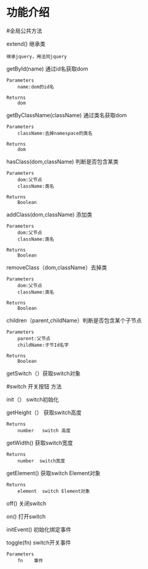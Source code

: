# 功能介绍

#全局公共方法

extend()  继承类

	继承jquery，用法同jquery

getById(name)  通过id名获取dom

	Parameters
		name:dom的id名

	Returns
		dom

getByClassName(className) 通过类名获取dom

	Parameters
		className:去掉namespace的类名

	Returns
		dom

hasClass(dom,className)  判断是否包含某类

	Parameters
		dom:父节点
		className:类名

	Returns
		Boolean

addClass(dom,className)  添加类

	Parameters
		dom:父节点
		className:类名

	Returns
		Boolean

removeClass（dom,className）去掉类

	Parameters
		dom:父节点
		className:类名

	Returns
		Boolean

children（parent,childName）判断是否包含某个子节点

	Parameters
		parent:父节点
		childName:子节Id名字

	Returns
		Boolean

getSwitch（）获取switch对象

#switch  开关按钮  方法

init（） switch初始化

getHeight（） 获取switch高度

	Returns
		number   switch 高度

getWidth()   获取switch宽度

	Returns
		number  switch宽度

getElement()  获取switch Element对象

    Returns
    	element  switch Element对象

off() 关闭switch

on() 打开switch

initEvent() 初始化绑定事件

toggle(fn)  switch开关事件

	Parameters
		fn    事件



